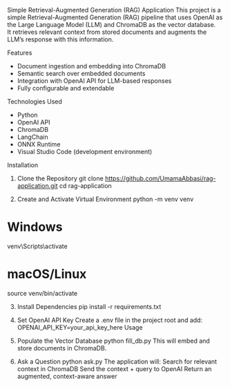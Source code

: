 Simple Retrieval-Augmented Generation (RAG) Application
This project is a simple Retrieval-Augmented Generation (RAG) pipeline that uses OpenAI as the Large Language Model (LLM) and ChromaDB as the vector database.  
It retrieves relevant context from stored documents and augments the LLM’s response with this information.

Features
- Document ingestion and embedding into ChromaDB
- Semantic search over embedded documents
- Integration with OpenAI API for LLM-based responses
- Fully configurable and extendable

Technologies Used
- Python
- OpenAI API
- ChromaDB
- LangChain
- ONNX Runtime
- Visual Studio Code (development environment)

 Installation
 1. Clone the Repository
git clone https://github.com/UmamaAbbasi/rag-application.git
cd rag-application

2. Create and Activate Virtual Environment
   python -m venv venv
# Windows
venv\Scripts\activate
# macOS/Linux
source venv/bin/activate

3. Install Dependencies
pip install -r requirements.txt

4. Set OpenAI API Key
Create a .env file in the project root and add:
OPENAI_API_KEY=your_api_key_here
Usage
5. Populate the Vector Database
python fill_db.py
This will embed and store documents in ChromaDB.

6. Ask a Question
python ask.py
The application will:
Search for relevant context in ChromaDB
Send the context + query to OpenAI
Return an augmented, context-aware answer
